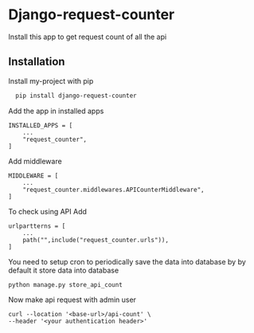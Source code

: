 
# Django-request-counter

Install this app to get request count of all the api


## Installation

Install my-project with pip

```bash
  pip install django-request-counter
```
Add the app in installed apps
```
INSTALLED_APPS = [
    ...
    "request_counter",
]
```
Add middleware
```
MIDDLEWARE = [
    ...
    "request_counter.middlewares.APICounterMiddleware",
]
```
To check using API Add
```
urlpartterns = [
    ...
    path("",include("request_counter.urls")),
]
```
You need to setup cron to periodically save the data into database by by default it store data into database
```
python manage.py store_api_count
```

Now make api request with admin user
```
curl --location '<base-url>/api-count' \
--header '<your authentication header>'
```